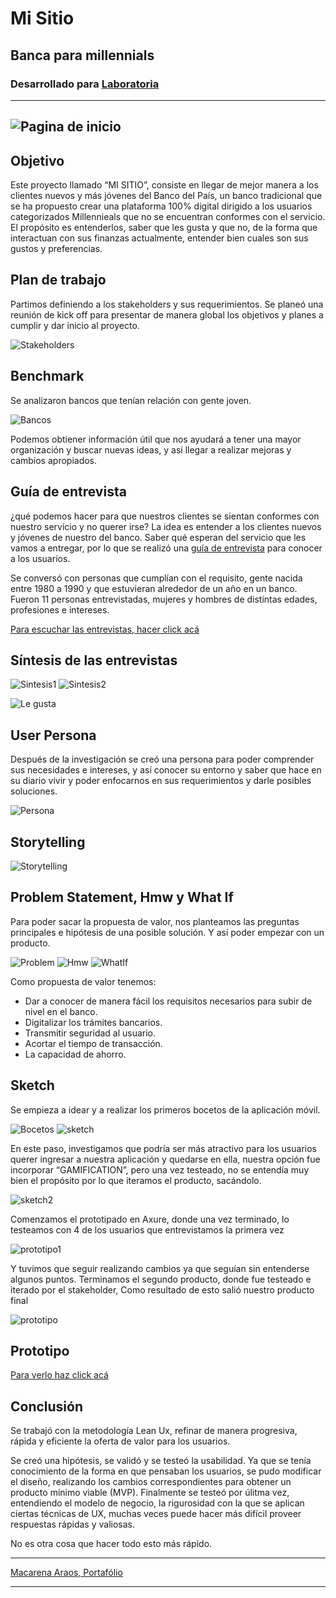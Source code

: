# Mi Sitio

## Banca para millennials

### Desarrollado para [Laboratoria](https://www.laboratoria.la/)
---
![Pagina de inicio](https://macaraos.github.io/Mi-Sitio/img/misitio.PNG)
---

## Objetivo

Este proyecto llamado “MI SITIO”, consiste en llegar de mejor manera a los clientes nuevos y más jóvenes del Banco del País, un banco tradicional que se ha propuesto crear una plataforma 100% digital dirigido a los usuarios categorizados Millennieals que no se encuentran conformes con el servicio. El propósito es entenderlos, saber que les gusta y que no, de la forma que interactuan con sus finanzas actualmente, entender bien cuales son sus gustos y preferencias.

## Plan de trabajo

Partimos definiendo a los stakeholders y sus requerimientos. Se planeó una reunión de kick off para presentar de manera global los objetivos y planes a cumplir y dar inicio al proyecto.

![Stakeholders](https://macaraos.github.io/Mi-Sitio/img/stakeholders.PNG)

## Benchmark

Se analizaron bancos que tenían relación con gente joven.

![Bancos](https://macaraos.github.io/Mi-Sitio/img/competencia.PNG)

Podemos obtiener información útil que nos ayudará a tener una mayor organización y buscar nuevas ideas, y así llegar a realizar mejoras y cambios apropiados.

## Guía de entrevista

¿qué podemos hacer para que nuestros clientes se sientan conformes con nuestro servicio y no querer irse?
La idea es entender a los clientes nuevos y jóvenes de nuestro del banco. Saber qué esperan del servicio que les vamos a entregar, por lo que se realizó una [guía de entrevista](https://docs.google.com/document/d/1Ko37I0_sD0yrQwmJe7utIMYI6uZmhRF3duNoxucbr0s/edit) para conocer a los usuarios.

Se conversó con personas que cumplían con el requisito, gente nacida entre 1980 a 1990 y que estuvieran alrededor de un año en un banco.
Fueron 11 personas entrevistadas, mujeres y hombres de distintas edades, profesiones e intereses.

[Para escuchar las entrevistas, hacer click acá](https://drive.google.com/drive/folders/1uzIWWgg-ljNSJb0xvMtn16ncmfd_HPF4)

## Síntesis de las entrevistas

![Sintesis1](https://macaraos.github.io/Mi-Sitio/img/sintesis1.PNG)
![Sintesis2](https://macaraos.github.io/Mi-Sitio/img/sintesis2.PNG)

![Le gusta](https://macaraos.github.io/Mi-Sitio/img/loquelegusta.PNG)

## User Persona

Después de la investigación se creó una persona para poder comprender sus necesidades e intereses, y así conocer su entorno y saber que hace en su diario vivir y poder enfocarnos en sus requerimientos y darle posibles soluciones.

![Persona](https://macaraos.github.io/Mi-Sitio/img/userpersona.PNG)

## Storytelling

![Storytelling](https://macaraos.github.io/Mi-Sitio/img/storytelling.PNG)

## Problem Statement, Hmw y What If

Para poder sacar la propuesta de valor, nos planteamos las preguntas principales e hipótesis de una posible solución. Y así poder empezar con un producto.

![Problem](https://macaraos.github.io/Mi-Sitio/img/problemstatement.PNG)
![Hmw](https://macaraos.github.io/Mi-Sitio/img/hmw.PNG)
![WhatIf](https://macaraos.github.io/Mi-Sitio/img/whatif.PNG)

Como propuesta de valor tenemos:

- Dar a conocer de manera fácil los requisitos necesarios para subir de nivel en el banco.
- Digitalizar los trámites bancarios.
- Transmitir seguridad al usuario.
- Acortar el tiempo de transacción.
- La capacidad de ahorro.

## Sketch

Se empieza a idear y a realizar los primeros bocetos de la aplicación móvil.

![Bocetos](https://macaraos.github.io/Mi-Sitio/img/bocetos.PNG)
![sketch](https://macaraos.github.io/Mi-Sitio/img/sketch.PNG)

En este paso, investigamos que podría ser más atractivo para los usuarios querer ingresar a nuestra aplicación y quedarse en ella, nuestra opción fue incorporar “GAMIFICATION”, pero una vez testeado, no se entendía muy bien el propósito por lo que iteramos el producto, sacándolo.

![sketch2](https://macaraos.github.io/Mi-Sitio/img/sketch2.PNG)

Comenzamos el prototipado en Axure, donde una vez terminado, lo testeamos con 4 de los usuarios que entrevistamos la primera vez

![prototipo1](https://macaraos.github.io/Mi-Sitio/img/prototipo1.PNG)

Y tuvimos que seguir realizando cambios ya que seguían sin entenderse algunos puntos.
Terminamos el segundo producto, donde fue testeado e iterado  por el stakeholder, Como resultado de esto salió nuestro producto final

![prototipo](https://macaraos.github.io/Mi-Sitio/img/prototipofinal.PNG)

## Prototipo

[Para verlo haz click acá](https://vp6y89.axshare.com/#c=2)

## Conclusión

Se trabajó con la metodología Lean Ux, refinar de manera progresiva, rápida y eficiente la oferta de valor para los usuarios.

Se creó una hipótesis, se validó y se testeó la usabilidad. Ya que se tenía conocimiento de la forma en que pensaban los usuarios, se pudo modificar el diseño, realizando los cambios correspondientes para obtener un producto mínimo viable (MVP).
Finalmente se testeó por úlitma vez, entendiendo el modelo de negocio, la rigurosidad con la que se aplican ciertas técnicas de UX, muchas veces puede hacer más difícil proveer respuestas rápidas y valiosas.

No es otra cosa que hacer todo esto más rápido.

---

[Macarena Araos, Portafólio](https://macaraos.github.io/Portafolio/)

---
